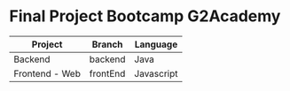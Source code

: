 # Final Project Bootcamp G2Academy

| Project | Branch | Language | 
|---------|--------|----------|
| Backend | backend | Java    |
| Frontend - Web | frontEnd | Javascript |
